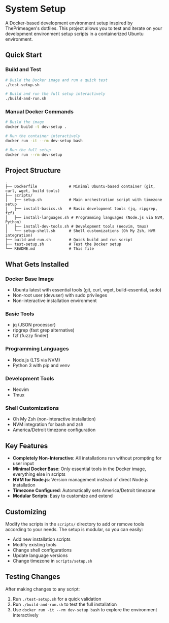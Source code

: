 # System Setup

A Docker-based development environment setup inspired by ThePrimeagen's dotfiles. This project allows you to test and iterate on your development environment setup scripts in a containerized Ubuntu environment.

## Quick Start

### Build and Test
```bash
# Build the Docker image and run a quick test
./test-setup.sh

# Build and run the full setup interactively
./build-and-run.sh
```

### Manual Docker Commands
```bash
# Build the image
docker build -t dev-setup .

# Run the container interactively
docker run -it --rm dev-setup bash

# Run the full setup
docker run --rm dev-setup
```

## Project Structure

```
.
├── Dockerfile              # Minimal Ubuntu-based container (git, curl, wget, build tools)
├── scripts/
│   ├── setup.sh            # Main orchestration script with timezone setup
│   ├── install-basics.sh   # Basic development tools (jq, ripgrep, fzf)
│   ├── install-languages.sh # Programming languages (Node.js via NVM, Python)
│   ├── install-dev-tools.sh # Development tools (neovim, tmux)
│   └── setup-shell.sh      # Shell customizations (Oh My Zsh, NVM integration)
├── build-and-run.sh        # Quick build and run script
├── test-setup.sh           # Test the Docker setup
└── README.md               # This file
```

## What Gets Installed

### Docker Base Image
- Ubuntu latest with essential tools (git, curl, wget, build-essential, sudo)
- Non-root user (devuser) with sudo privileges
- Non-interactive installation environment

### Basic Tools
- jq (JSON processor)
- ripgrep (fast grep alternative)
- fzf (fuzzy finder)

### Programming Languages
- Node.js (LTS via NVM)
- Python 3 with pip and venv

### Development Tools
- Neovim
- Tmux

### Shell Customizations
- Oh My Zsh (non-interactive installation)
- NVM integration for bash and zsh
- America/Detroit timezone configuration

## Key Features

- **Completely Non-Interactive**: All installations run without prompting for user input
- **Minimal Docker Base**: Only essential tools in the Docker image, everything else in scripts
- **NVM for Node.js**: Version management instead of direct Node.js installation
- **Timezone Configured**: Automatically sets America/Detroit timezone
- **Modular Scripts**: Easy to customize and extend

## Customizing

Modify the scripts in the `scripts/` directory to add or remove tools according to your needs. The setup is modular, so you can easily:

- Add new installation scripts
- Modify existing tools
- Change shell configurations
- Update language versions
- Change timezone in `scripts/setup.sh`

## Testing Changes

After making changes to any script:

1. Run `./test-setup.sh` for a quick validation
2. Run `./build-and-run.sh` to test the full installation
3. Use `docker run -it --rm dev-setup bash` to explore the environment interactively